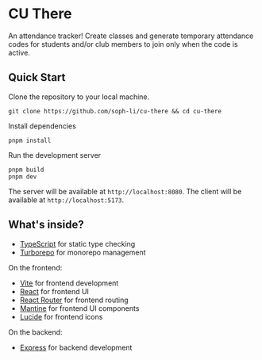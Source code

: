 # CU There

An attendance tracker! Create classes and generate temporary attendance codes for students and/or club members to join only when the code is active. 

## Quick Start
Clone the repository to your local machine.
```
git clone https://github.com/soph-li/cu-there && cd cu-there
```
Install dependencies
```
pnpm install
```
Run the development server
```
pnpm build
pnpm dev
```

The server will be available at `http://localhost:8080`.
The client will be available at `http://localhost:5173`.

## What's inside?

-   [TypeScript](https://www.typescriptlang.org/) for static type checking
-   [Turborepo](https://turbo.build/repo) for monorepo management

On the frontend:

-   [Vite](https://vitejs.dev/) for frontend development
-   [React](https://reactjs.org/) for frontend UI
-   [React Router](https://reactrouter.com/) for frontend routing
-   [Mantine](https://mantine.dev/) for frontend UI components
-   [Lucide](https://lucide.dev/) for frontend icons

On the backend:

-   [Express](https://expressjs.com/) for backend development